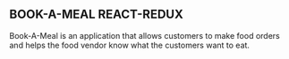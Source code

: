 

## BOOK-A-MEAL REACT-REDUX

Book-A-Meal is an application that allows customers to make food orders and helps the food vendor know what the customers want to eat.


